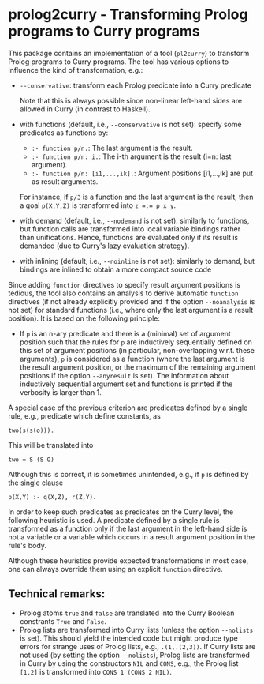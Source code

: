 prolog2curry - Transforming Prolog programs to Curry programs
=============================================================

This package contains an implementation of a tool (`pl2curry`)
to transform Prolog programs to Curry programs. The tool has various
options to influence the kind of transformation, e.g.:

- `--conservative`: transform each Prolog predicate into a Curry predicate

  Note that this is always possible since non-linear left-hand sides
  are allowed in Curry (in contrast to Haskell).

- with functions (default, i.e., `--conservative` is not set):
  specify some predicates as functions by:

  * `:- function p/n.`: The last argument is the result.
  * `:- function p/n: i.`: The i-th argument is the result (i=n: last argument).
  * `:- function p/n: [i1,...,ik].`: Argument positions [i1,...,ik] are
    put as result arguments.

  For instance, if `p/3` is a function and the last argument is the result,
  then a goal `p(X,Y,Z)` is transformed into `z =:= p x y`.

- with demand (default, i.e., `--nodemand` is not set):
  similarly to functions, but function calls are transformed
  into local variable bindings rather than unifications. Hence,
  functions are evaluated only if its result is demanded
  (due to Curry's lazy evaluation strategy).

- with inlining (default, i.e., `--noinline` is not set):
  similarly to demand, but bindings are inlined to obtain
  a more compact source code

Since adding `function` directives to specify result argument positions
is tedious, the tool also contains an analysis to derive automatic
`function` directives (if not already explicitly provided and
if the option `--noanalysis` is not set) for standard functions
(i.e., where only the last argument is a result position).
It is based on the following principle:

- If `p` is an n-ary predicate and there is a (minimal) set of
  argument position such that the rules for `p` are inductively
  sequentially defined on this set of argument positions
  (in particular, non-overlapping w.r.t. these arguments),
  `p` is considered as a function (where the last argument
  is the result argument position, or the maximum of the remaining
  argument positions if the option `--anyresult` is set).
  The information about inductively sequential argument set and
  functions is printed if the verbosity is larger than 1.

A special case of the previous criterion are predicates
defined by a single rule, e.g., predicate which define constants, as

    two(s(s(o))).

This will be translated into

    two = S (S O)

Although this is correct, it is sometimes unintended, e.g.,
if `p` is defined by the single clause

    p(X,Y) :- q(X,Z), r(Z,Y).

In order to keep such predicates as predicates on the Curry level,
the following heuristic is used. A predicate defined by a single rule
is transformed as a function only if the last argument in the left-hand side
is not a variable or a variable which occurs in a result argument position
in the rule's body.

Although these heuristics provide expected transformations
in most case, one can always override them using an explicit
`function` directive.


Technical remarks:
------------------

- Prolog atoms `true` and `false` are translated into the Curry
  Boolean constrants `True` and `False`.
- Prolog lists are transformed into Curry lists (unless the option
  `--nolists` is set).
  This should yield the intended code but might produce type errors
  for strange uses of Prolog lists, e.g., `.(1,.(2,3))`.
  If Curry lists are not used (by setting the option `--nolists`),
  Prolog lists are transformed in Curry by using the constructors
  `NIL` and `CONS`, e.g., the Prolog list
  `[1,2]` is transformed into `CONS 1 (CONS 2 NIL)`.

